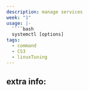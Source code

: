 ```yaml
---
description: manage services
week: "1"
usage: |-
  ````bash 
  systemctl [options]
tags:
  - command
  - CS3
  - linuxTuning
---
```

## extra info:
